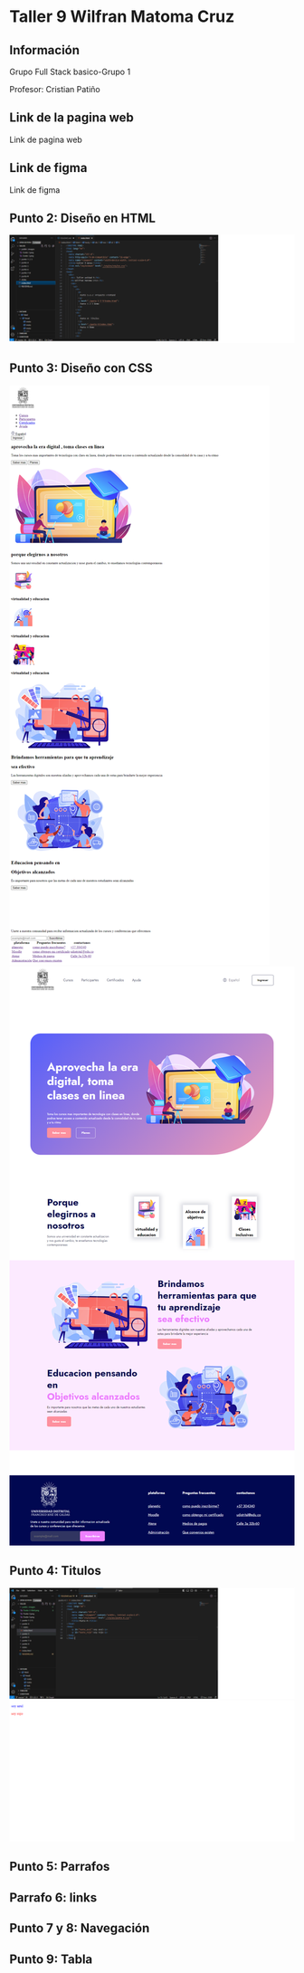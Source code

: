 <h1>Taller 9 Wilfran Matoma Cruz</h1>
<h2>Información</h2>
<p>Grupo Full Stack basico-Grupo 1</p>
<p>Profesor: Cristian Patiño</p>

<h2>Link de la pagina web</h2> 
<a ref="https://wilfran900420.github.io/taller-9-full-stack/"> Link de pagina web </a>


<h2>Link de figma</h2>  

<a ref="https://www.figma.com/file/h3JTbaHWwvWJzxiEmMH9JL/Wilfran-Matoma-Cruz?type=design&node-id=0%3A1&mode=design&t=aTPSPNassyJDBq5D-1"> Link de figma </a>

<h2>Punto 2: Diseño en HTML</h2> 
<img src= "./public/images/Punto-2-html.png" 
alt= "Punto-2-html">

<h2>Punto 3: Diseño con CSS</h2>  
<img src= "./public/images/Punto-2.png" 
alt= "Punto-2">
<img src="./public/images/Punto-3.png"      
alt= "Punto-3">
<h2>Punto 4: Titulos</h2>
<img src="./public/images/Punto-4.png"      
alt= "Punto-4">
<img src="./public/images/Punto-4-navegador.png"      
alt= "Punto-4- navegador">

<h2>Punto 5: Parrafos</h2>  
<h2>Parrafo 6: links</h2>  
<h2>Punto 7 y 8: Navegación</h2>
<h2>Punto 9: Tabla</h2>


